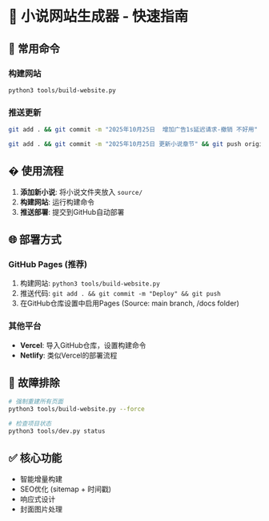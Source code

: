 # 🎉 小说网站生成器 - 快速指南

## 🚀 常用命令

### 构建网站
```bash
python3 tools/build-website.py
```

### 推送更新
```bash
git add . && git commit -m "2025年10月25日  增加广告1s延迟请求-撤销 不好用" && git push origin main

git add . && git commit -m "2025年10月25日 更新小说章节" && git push origin main
```

## � 使用流程

1. **添加新小说**: 将小说文件夹放入 `source/`
2. **构建网站**: 运行构建命令
3. **推送部署**: 提交到GitHub自动部署

## 🌐 部署方式

### GitHub Pages (推荐)
1. 构建网站: `python3 tools/build-website.py`
2. 推送代码: `git add . && git commit -m "Deploy" && git push`
3. 在GitHub仓库设置中启用Pages (Source: main branch, /docs folder)

### 其他平台
- **Vercel**: 导入GitHub仓库，设置构建命令
- **Netlify**: 类似Vercel的部署流程

## 🔧 故障排除

```bash
# 强制重建所有页面
python3 tools/build-website.py --force

# 检查项目状态
python3 tools/dev.py status
```

## ✅ 核心功能
- 智能增量构建
- SEO优化 (sitemap + 时间戳)
- 响应式设计
- 封面图片处理
